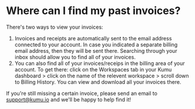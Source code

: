 # Where can I find my past invoices? 

There's two ways to view your invoices: 

1. Invoices and receipts are automatically sent to the email address connected to your account. In case you indicated a separate billing email address, then they will be sent there. Searching through your inbox should allow you to find all of your invoices.
2. You can also find all of your invoices/receips in the billing area of your account. To get there: click on the Workspaces tab in your Kumu dashboard > click on the name of the relevent workspace > scroll down to Billing History. You can view and download all your invoices there. 

If you're still missing a certain invoice, please send an email to support@kumu.io and we'll be happy to help find it!


